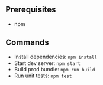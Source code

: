 ## Prerequisites

- npm

## Commands

- Install dependencies: `npm install`
- Start dev server: `npm start`
- Build prod bundle: `npm run build`
- Run unit tests: `npm test`
